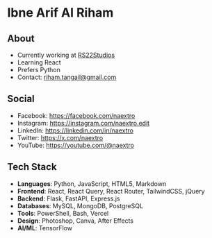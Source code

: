 # Ibne Arif Al Riham

## About
- Currently working at [RS22Studios](https://rs22studios.com/)
- Learning React
- Prefers Python
- Contact: riham.tangail@gmail.com

## Social
- Facebook: https://facebook.com/naextro
- Instagram: https://instagram.com/naextro.edit
- LinkedIn: https://linkedin.com/in/naextro
- Twitter: https://x.com/naextro
- YouTube: https://youtube.com/@naextro

## Tech Stack
- **Languages**: Python, JavaScript, HTML5, Markdown
- **Frontend**: React, React Query, React Router, TailwindCSS, jQuery
- **Backend**: Flask, FastAPI, Express.js
- **Databases**: MySQL, MongoDB, PostgreSQL
- **Tools**: PowerShell, Bash, Vercel
- **Design**: Photoshop, Canva, After Effects
- **AI/ML**: TensorFlow


